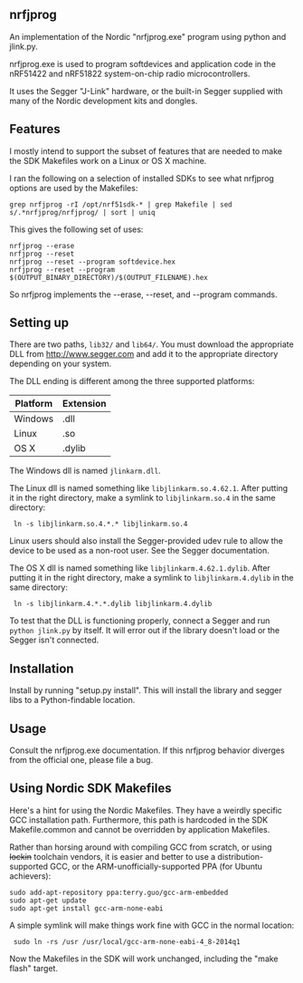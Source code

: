 nrfjprog
--------

An implementation of the Nordic "nrfjprog.exe" program using python
and jlink.py.

nrfjprog.exe is used to program softdevices and application code in
the nRF51422 and nRF51822 system-on-chip radio microcontrollers.

It uses the Segger "J-Link" hardware, or the built-in Segger supplied
with many of the Nordic development kits and dongles.

Features
--------
I mostly intend to support the subset of features that are needed to
make the SDK Makefiles work on a Linux or OS X machine.

I ran the following on a selection of installed SDKs to see what
nrfjprog options are used by the Makefiles:

    grep nrfjprog -rI /opt/nrf51sdk-* | grep Makefile | sed s/.*nrfjprog/nrfjprog/ | sort | uniq
    
This gives the following set of uses:

    nrfjprog --erase
    nrfjprog --reset
    nrfjprog --reset --program softdevice.hex
    nrfjprog --reset --program $(OUTPUT_BINARY_DIRECTORY)/$(OUTPUT_FILENAME).hex

So nrfjprog implements the --erase, --reset, and --program commands.

Setting up
----------
There are two paths, `lib32/` and `lib64/`. You must download the
appropriate DLL from http://www.segger.com and add it to the
appropriate directory depending on your system.

The DLL ending is different among the three supported platforms:

| Platform | Extension |
| -------- | --------- |
| Windows  | .dll      |
| Linux    | .so       |
| OS X     | .dylib    |

The Windows dll is named `jlinkarm.dll`.

The Linux dll is named something like `libjlinkarm.so.4.62.1`.  After
putting it in the right directory, make a symlink to
`libjlinkarm.so.4` in the same directory:

     ln -s libjlinkarm.so.4.*.* libjlinkarm.so.4

Linux users should also install the Segger-provided udev rule to allow
the device to be used as a non-root user. See the Segger
documentation.

The OS X dll is named something like `libjlinkarm.4.62.1.dylib`.
After putting it in the right directory, make a symlink to
`libjlinkarm.4.dylib` in the same directory:

     ln -s libjlinkarm.4.*.*.dylib libjlinkarm.4.dylib

To test that the DLL is functioning properly, connect a Segger and run
`python jlink.py` by itself.  It will error out if the library doesn't
load or the Segger isn't connected.

Installation
------------
Install by running "setup.py install". This will install the library
and segger libs to a Python-findable location.

Usage
-----
Consult the nrfjprog.exe documentation. If this nrfjprog behavior
diverges from the official one, please file a bug.

Using Nordic SDK Makefiles
--------------------------

Here's a hint for using the Nordic Makefiles.  They have a weirdly
specific GCC installation path.  Furthermore, this path is hardcoded
in the SDK Makefile.common and cannot be overridden by application
Makefiles.

Rather than horsing around with compiling GCC from scratch, or using
~~lockin~~ toolchain vendors, it is easier and better to use a
distribution-supported GCC, or the ARM-unofficially-supported PPA (for
Ubuntu achievers):

    sudo add-apt-repository ppa:terry.guo/gcc-arm-embedded
    sudo apt-get update
    sudo apt-get install gcc-arm-none-eabi

A simple symlink will make things work fine with GCC in the normal
location:

     sudo ln -rs /usr /usr/local/gcc-arm-none-eabi-4_8-2014q1

Now the Makefiles in the SDK will work unchanged, including the "make
flash" target.
